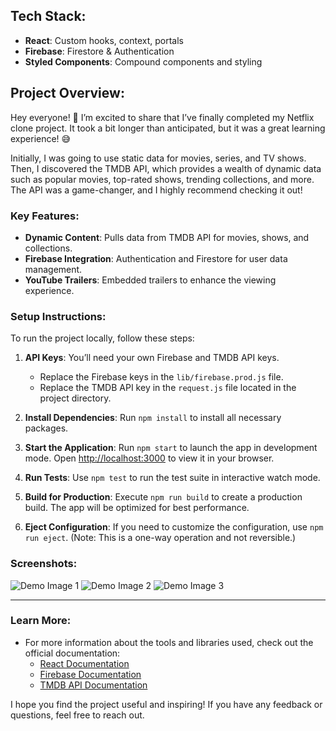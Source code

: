## Tech Stack:
- **React**: Custom hooks, context, portals
- **Firebase**: Firestore & Authentication
- **Styled Components**: Compound components and styling

## Project Overview:
Hey everyone! 🎉 I’m excited to share that I’ve finally completed my Netflix clone project. It took a bit longer than anticipated, but it was a great learning experience! 😅

Initially, I was going to use static data for movies, series, and TV shows. Then, I discovered the TMDB API, which provides a wealth of dynamic data such as popular movies, top-rated shows, trending collections, and more. The API was a game-changer, and I highly recommend checking it out!

### Key Features:
- **Dynamic Content**: Pulls data from TMDB API for movies, shows, and collections.
- **Firebase Integration**: Authentication and Firestore for user data management.
- **YouTube Trailers**: Embedded trailers to enhance the viewing experience.

### Setup Instructions:
To run the project locally, follow these steps:

1. **API Keys**: You’ll need your own Firebase and TMDB API keys.
    - Replace the Firebase keys in the `lib/firebase.prod.js` file.
    - Replace the TMDB API key in the `request.js` file located in the project directory.

2. **Install Dependencies**: Run `npm install` to install all necessary packages.

3. **Start the Application**: Run `npm start` to launch the app in development mode. Open [http://localhost:3000](http://localhost:3000) to view it in your browser.

4. **Run Tests**: Use `npm test` to run the test suite in interactive watch mode.

5. **Build for Production**: Execute `npm run build` to create a production build. The app will be optimized for best performance.

6. **Eject Configuration**: If you need to customize the configuration, use `npm run eject`. (Note: This is a one-way operation and not reversible.)

### Screenshots:

<img src="/images/demo1.png" alt="Demo Image 1">
<img src="/images/demo2.png" alt="Demo Image 2">
<img src="/images/demo3.png" alt="Demo Image 3">

---

### Learn More:
- For more information about the tools and libraries used, check out the official documentation:
  - [React Documentation](https://reactjs.org/)
  - [Firebase Documentation](https://firebase.google.com/docs)
  - [TMDB API Documentation](https://developers.themoviedb.org/3)

I hope you find the project useful and inspiring! If you have any feedback or questions, feel free to reach out.
